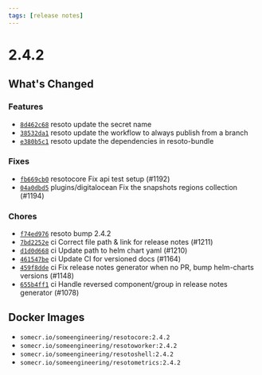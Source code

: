 ```yaml
---
tags: [release notes]
---
```


# 2.4.2

## What's Changed

### Features

- [`8d462c68`](https://github.com/someengineering/resoto/commit/8d462c68) <span class="badge badge--secondary">resoto</span> update the secret name
- [`38532da1`](https://github.com/someengineering/resoto/commit/38532da1) <span class="badge badge--secondary">resoto</span> update the workflow to always publish from a branch
- [`e380b5c1`](https://github.com/someengineering/resoto/commit/e380b5c1) <span class="badge badge--secondary">resoto</span> update the dependencies in resoto-bundle

### Fixes

- [`fb669cb0`](https://github.com/someengineering/resoto/commit/fb669cb0) <span class="badge badge--secondary">resotocore</span> Fix api test setup (#1192)
- [`04a0dbd5`](https://github.com/someengineering/resoto/commit/04a0dbd5) <span class="badge badge--secondary">plugins/digitalocean</span> Fix the snapshots regions collection (#1194)

### Chores

- [`f74ed976`](https://github.com/someengineering/resoto/commit/f74ed976) <span class="badge badge--secondary">resoto</span> bump 2.4.2
- [`7bd2252e`](https://github.com/someengineering/resoto/commit/7bd2252e) <span class="badge badge--secondary">ci</span> Correct file path & link for release notes (#1211)
- [`d1d0d668`](https://github.com/someengineering/resoto/commit/d1d0d668) <span class="badge badge--secondary">ci</span> Update path to helm chart yaml (#1210)
- [`461547be`](https://github.com/someengineering/resoto/commit/461547be) <span class="badge badge--secondary">ci</span> Update CI for versioned docs (#1164)
- [`459f8dde`](https://github.com/someengineering/resoto/commit/459f8dde) <span class="badge badge--secondary">ci</span> Fix release notes generator when no PR, bump helm-charts versions (#1148)
- [`655b4ff1`](https://github.com/someengineering/resoto/commit/655b4ff1) <span class="badge badge--secondary">ci</span> Handle reversed component/group in release notes generator (#1078)

<!--truncate-->

## Docker Images

- `somecr.io/someengineering/resotocore:2.4.2`
- `somecr.io/someengineering/resotoworker:2.4.2`
- `somecr.io/someengineering/resotoshell:2.4.2`
- `somecr.io/someengineering/resotometrics:2.4.2`
